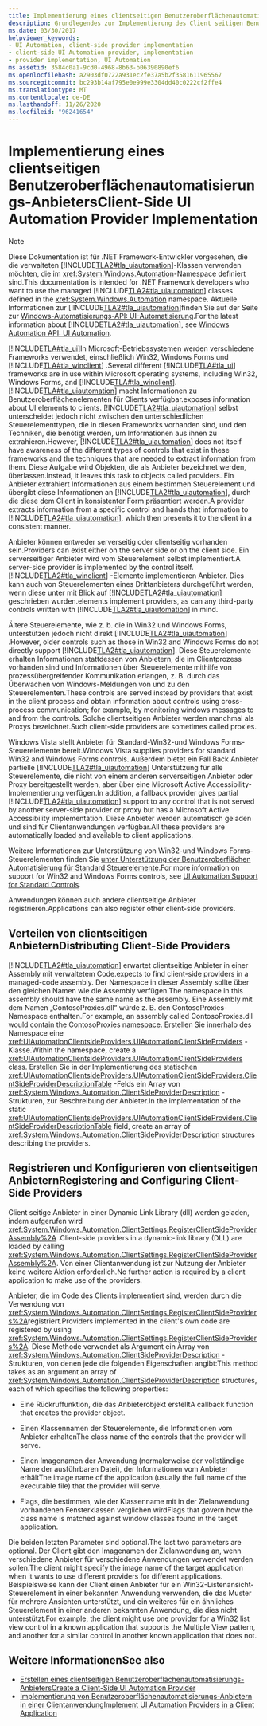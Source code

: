 ```yaml
---
title: Implementierung eines clientseitigen Benutzeroberflächenautomatisierungs-Anbieters
description: Grundlegendes zur Implementierung des Client seitigen Benutzeroberflächenautomatisierungs-Anbieters Informieren Sie sich über das verteilen, registrieren und Konfigurieren von Client seitigen Anbietern.
ms.date: 03/30/2017
helpviewer_keywords:
- UI Automation, client-side provider implementation
- client-side UI Automation provider, implementation
- provider implementation, UI Automation
ms.assetid: 3584c0a1-9cd0-4968-8b63-b06390890ef6
ms.openlocfilehash: a2903df0722a931ec2fe37a5b2f3581611965567
ms.sourcegitcommit: bc293b14af795e0e999e3304dd40c0222cf2ffe4
ms.translationtype: MT
ms.contentlocale: de-DE
ms.lasthandoff: 11/26/2020
ms.locfileid: "96241654"
---
```

# <a name="client-side-ui-automation-provider-implementation"></a><span data-ttu-id="a7bf6-104">Implementierung eines clientseitigen Benutzeroberflächenautomatisierungs-Anbieters</span><span class="sxs-lookup"><span data-stu-id="a7bf6-104">Client-Side UI Automation Provider Implementation</span></span>

> [!NOTE]
> <span data-ttu-id="a7bf6-105">Diese Dokumentation ist für .NET Framework-Entwickler vorgesehen, die die verwalteten [!INCLUDE[TLA2#tla_uiautomation](../../../includes/tla2sharptla-uiautomation-md.md)]-Klassen verwenden möchten, die im <xref:System.Windows.Automation>-Namespace definiert sind.</span><span class="sxs-lookup"><span data-stu-id="a7bf6-105">This documentation is intended for .NET Framework developers who want to use the managed [!INCLUDE[TLA2#tla_uiautomation](../../../includes/tla2sharptla-uiautomation-md.md)] classes defined in the <xref:System.Windows.Automation> namespace.</span></span> <span data-ttu-id="a7bf6-106">Aktuelle Informationen zur [!INCLUDE[TLA2#tla_uiautomation](../../../includes/tla2sharptla-uiautomation-md.md)]finden Sie auf der Seite zur [Windows-Automatisierungs-API: UI-Automatisierung](/windows/win32/winauto/entry-uiauto-win32).</span><span class="sxs-lookup"><span data-stu-id="a7bf6-106">For the latest information about [!INCLUDE[TLA2#tla_uiautomation](../../../includes/tla2sharptla-uiautomation-md.md)], see [Windows Automation API: UI Automation](/windows/win32/winauto/entry-uiauto-win32).</span></span>  
  
 <span data-ttu-id="a7bf6-107">[!INCLUDE[TLA#tla_ui](../../../includes/tlasharptla-ui-md.md)]In Microsoft-Betriebssystemen werden verschiedene Frameworks verwendet, einschließlich Win32, Windows Forms und [!INCLUDE[TLA#tla_winclient](../../../includes/tlasharptla-winclient-md.md)] .</span><span class="sxs-lookup"><span data-stu-id="a7bf6-107">Several different [!INCLUDE[TLA#tla_ui](../../../includes/tlasharptla-ui-md.md)] frameworks are in use within Microsoft operating systems, including Win32, Windows Forms, and [!INCLUDE[TLA#tla_winclient](../../../includes/tlasharptla-winclient-md.md)].</span></span> [!INCLUDE[TLA#tla_uiautomation](../../../includes/tlasharptla-uiautomation-md.md)] <span data-ttu-id="a7bf6-108">macht Informationen zu Benutzeroberflächenelementen für Clients verfügbar.</span><span class="sxs-lookup"><span data-stu-id="a7bf6-108">exposes information about UI elements to clients.</span></span> <span data-ttu-id="a7bf6-109">[!INCLUDE[TLA2#tla_uiautomation](../../../includes/tla2sharptla-uiautomation-md.md)] selbst unterscheidet jedoch nicht zwischen den unterschiedlichen Steuerelementtypen, die in diesen Frameworks vorhanden sind, und den Techniken, die benötigt werden, um Informationen aus ihnen zu extrahieren.</span><span class="sxs-lookup"><span data-stu-id="a7bf6-109">However, [!INCLUDE[TLA2#tla_uiautomation](../../../includes/tla2sharptla-uiautomation-md.md)] does not itself have awareness of the different types of controls that exist in these frameworks and the techniques that are needed to extract information from them.</span></span> <span data-ttu-id="a7bf6-110">Diese Aufgabe wird Objekten, die als Anbieter bezeichnet werden, überlassen.</span><span class="sxs-lookup"><span data-stu-id="a7bf6-110">Instead, it leaves this task to objects called providers.</span></span> <span data-ttu-id="a7bf6-111">Ein Anbieter extrahiert Informationen aus einem bestimmen Steuerelement und übergibt diese Informationen an [!INCLUDE[TLA2#tla_uiautomation](../../../includes/tla2sharptla-uiautomation-md.md)], durch die diese dem Client in konsistenter Form präsentiert werden.</span><span class="sxs-lookup"><span data-stu-id="a7bf6-111">A provider extracts information from a specific control and hands that information to [!INCLUDE[TLA2#tla_uiautomation](../../../includes/tla2sharptla-uiautomation-md.md)], which then presents it to the client in a consistent manner.</span></span>  
  
 <span data-ttu-id="a7bf6-112">Anbieter können entweder serverseitig oder clientseitig vorhanden sein.</span><span class="sxs-lookup"><span data-stu-id="a7bf6-112">Providers can exist either on the server side or on the client side.</span></span> <span data-ttu-id="a7bf6-113">Ein serverseitiger Anbieter wird vom Steuerelement selbst implementiert.</span><span class="sxs-lookup"><span data-stu-id="a7bf6-113">A server-side provider is implemented by the control itself.</span></span> [!INCLUDE[TLA2#tla_winclient](../../../includes/tla2sharptla-winclient-md.md)] <span data-ttu-id="a7bf6-114">-Elemente implementieren Anbieter. Dies kann auch von Steuerelementen eines Drittanbieters durchgeführt werden, wenn diese unter mit Blick auf [!INCLUDE[TLA2#tla_uiautomation](../../../includes/tla2sharptla-uiautomation-md.md)] geschrieben wurden.</span><span class="sxs-lookup"><span data-stu-id="a7bf6-114">elements implement providers, as can any third-party controls written with [!INCLUDE[TLA2#tla_uiautomation](../../../includes/tla2sharptla-uiautomation-md.md)] in mind.</span></span>  
  
 <span data-ttu-id="a7bf6-115">Ältere Steuerelemente, wie z. b. die in Win32 und Windows Forms, unterstützen jedoch nicht direkt [!INCLUDE[TLA2#tla_uiautomation](../../../includes/tla2sharptla-uiautomation-md.md)] .</span><span class="sxs-lookup"><span data-stu-id="a7bf6-115">However, older controls such as those in Win32 and Windows Forms do not directly support [!INCLUDE[TLA2#tla_uiautomation](../../../includes/tla2sharptla-uiautomation-md.md)].</span></span> <span data-ttu-id="a7bf6-116">Diese Steuerelemente erhalten Informationen stattdessen von Anbietern, die im Clientprozess vorhanden sind und Informationen über Steuerelemente mithilfe von prozessübergreifender Kommunikation erlangen, z. B. durch das Überwachen von Windows-Meldungen von und zu den Steuerelementen.</span><span class="sxs-lookup"><span data-stu-id="a7bf6-116">These controls are served instead by providers that exist in the client process and obtain information about controls using cross-process communication; for example, by monitoring windows messages to and from the controls.</span></span> <span data-ttu-id="a7bf6-117">Solche clientseitigen Anbieter werden manchmal als Proxys bezeichnet.</span><span class="sxs-lookup"><span data-stu-id="a7bf6-117">Such client-side providers are sometimes called proxies.</span></span>  
  
 <span data-ttu-id="a7bf6-118">Windows Vista stellt Anbieter für Standard-Win32-und Windows Forms-Steuerelemente bereit.</span><span class="sxs-lookup"><span data-stu-id="a7bf6-118">Windows Vista supplies providers for standard Win32 and Windows Forms controls.</span></span> <span data-ttu-id="a7bf6-119">Außerdem bietet ein Fall Back Anbieter partielle [!INCLUDE[TLA2#tla_uiautomation](../../../includes/tla2sharptla-uiautomation-md.md)] Unterstützung für alle Steuerelemente, die nicht von einem anderen serverseitigen Anbieter oder Proxy bereitgestellt werden, aber über eine Microsoft Active Accessibility-Implementierung verfügen.</span><span class="sxs-lookup"><span data-stu-id="a7bf6-119">In addition, a fallback provider gives partial [!INCLUDE[TLA2#tla_uiautomation](../../../includes/tla2sharptla-uiautomation-md.md)] support to any control that is not served by another server-side provider or proxy but has a Microsoft Active Accessibility implementation.</span></span> <span data-ttu-id="a7bf6-120">Diese Anbieter werden automatisch geladen und sind für Clientanwendungen verfügbar.</span><span class="sxs-lookup"><span data-stu-id="a7bf6-120">All these providers are automatically loaded and available to client applications.</span></span>  
  
 <span data-ttu-id="a7bf6-121">Weitere Informationen zur Unterstützung von Win32-und Windows Forms-Steuerelementen finden Sie [unter Unterstützung der Benutzeroberflächen Automatisierung für Standard Steuerelemente](ui-automation-support-for-standard-controls.md).</span><span class="sxs-lookup"><span data-stu-id="a7bf6-121">For more information on support for Win32 and Windows Forms controls, see [UI Automation Support for Standard Controls](ui-automation-support-for-standard-controls.md).</span></span>  
  
 <span data-ttu-id="a7bf6-122">Anwendungen können auch andere clientseitige Anbieter registrieren.</span><span class="sxs-lookup"><span data-stu-id="a7bf6-122">Applications can also register other client-side providers.</span></span>  
  
<a name="Distributing_Client-Side_Providers"></a>

## <a name="distributing-client-side-providers"></a><span data-ttu-id="a7bf6-123">Verteilen von clientseitigen Anbietern</span><span class="sxs-lookup"><span data-stu-id="a7bf6-123">Distributing Client-Side Providers</span></span>  

 [!INCLUDE[TLA2#tla_uiautomation](../../../includes/tla2sharptla-uiautomation-md.md)] <span data-ttu-id="a7bf6-124">erwartet clientseitige Anbieter in einer Assembly mit verwaltetem Code.</span><span class="sxs-lookup"><span data-stu-id="a7bf6-124">expects to find client-side providers in a managed-code assembly.</span></span> <span data-ttu-id="a7bf6-125">Der Namespace in dieser Assembly sollte über den gleichen Namen wie die Assembly verfügen.</span><span class="sxs-lookup"><span data-stu-id="a7bf6-125">The namespace in this assembly should have the same name as the assembly.</span></span> <span data-ttu-id="a7bf6-126">Eine Assembly mit dem Namen „ContosoProxies.dll“ würde z. B. den ContosoProxies-Namespace enthalten.</span><span class="sxs-lookup"><span data-stu-id="a7bf6-126">For example, an assembly called ContosoProxies.dll would contain the ContosoProxies namespace.</span></span> <span data-ttu-id="a7bf6-127">Erstellen Sie innerhalb des Namespace eine <xref:UIAutomationClientsideProviders.UIAutomationClientSideProviders> -Klasse.</span><span class="sxs-lookup"><span data-stu-id="a7bf6-127">Within the namespace, create a <xref:UIAutomationClientsideProviders.UIAutomationClientSideProviders> class.</span></span> <span data-ttu-id="a7bf6-128">Erstellen Sie in der Implementierung des statischen <xref:UIAutomationClientsideProviders.UIAutomationClientSideProviders.ClientSideProviderDescriptionTable> -Felds ein Array von <xref:System.Windows.Automation.ClientSideProviderDescription> -Strukturen, zur Beschreibung der Anbieter.</span><span class="sxs-lookup"><span data-stu-id="a7bf6-128">In the implementation of the static <xref:UIAutomationClientsideProviders.UIAutomationClientSideProviders.ClientSideProviderDescriptionTable> field, create an array of <xref:System.Windows.Automation.ClientSideProviderDescription> structures describing the providers.</span></span>  
  
<a name="Registering_and_Configuring_Client-Side_Providers"></a>

## <a name="registering-and-configuring-client-side-providers"></a><span data-ttu-id="a7bf6-129">Registrieren und Konfigurieren von clientseitigen Anbietern</span><span class="sxs-lookup"><span data-stu-id="a7bf6-129">Registering and Configuring Client-Side Providers</span></span>  

 <span data-ttu-id="a7bf6-130">Client seitige Anbieter in einer Dynamic Link Library (dll) werden geladen, indem aufgerufen wird <xref:System.Windows.Automation.ClientSettings.RegisterClientSideProviderAssembly%2A> .</span><span class="sxs-lookup"><span data-stu-id="a7bf6-130">Client-side providers in a dynamic-link library (DLL) are loaded by calling <xref:System.Windows.Automation.ClientSettings.RegisterClientSideProviderAssembly%2A>.</span></span> <span data-ttu-id="a7bf6-131">Von einer Clientanwendung ist zur Nutzung der Anbieter keine weitere Aktion erforderlich.</span><span class="sxs-lookup"><span data-stu-id="a7bf6-131">No further action is required by a client application to make use of the providers.</span></span>  
  
 <span data-ttu-id="a7bf6-132">Anbieter, die im Code des Clients implementiert sind, werden durch die Verwendung von <xref:System.Windows.Automation.ClientSettings.RegisterClientSideProviders%2A>registriert.</span><span class="sxs-lookup"><span data-stu-id="a7bf6-132">Providers implemented in the client's own code are registered by using <xref:System.Windows.Automation.ClientSettings.RegisterClientSideProviders%2A>.</span></span> <span data-ttu-id="a7bf6-133">Diese Methode verwendet als Argument ein Array von <xref:System.Windows.Automation.ClientSideProviderDescription> -Strukturen, von denen jede die folgenden Eigenschaften angibt:</span><span class="sxs-lookup"><span data-stu-id="a7bf6-133">This method takes as an argument an array of <xref:System.Windows.Automation.ClientSideProviderDescription> structures, each of which specifies the following properties:</span></span>  
  
- <span data-ttu-id="a7bf6-134">Eine Rückruffunktion, die das Anbieterobjekt erstellt</span><span class="sxs-lookup"><span data-stu-id="a7bf6-134">A callback function that creates the provider object.</span></span>  
  
- <span data-ttu-id="a7bf6-135">Einen Klassennamen der Steuerelemente, die Informationen vom Anbieter erhalten</span><span class="sxs-lookup"><span data-stu-id="a7bf6-135">The class name of the controls that the provider will serve.</span></span>  
  
- <span data-ttu-id="a7bf6-136">Einen Imagenamen der Anwendung (normalerweise der vollständige Name der ausführbaren Datei), der Informationen vom Anbieter erhält</span><span class="sxs-lookup"><span data-stu-id="a7bf6-136">The image name of the application (usually the full name of the executable file) that the provider will serve.</span></span>  
  
- <span data-ttu-id="a7bf6-137">Flags, die bestimmen, wie der Klassenname mit in der Zielanwendung vorhandenen Fensterklassen verglichen wird</span><span class="sxs-lookup"><span data-stu-id="a7bf6-137">Flags that govern how the class name is matched against window classes found in the target application.</span></span>  
  
 <span data-ttu-id="a7bf6-138">Die beiden letzten Parameter sind optional.</span><span class="sxs-lookup"><span data-stu-id="a7bf6-138">The last two parameters are optional.</span></span> <span data-ttu-id="a7bf6-139">Der Client gibt den Imagenamen der Zielanwendung an, wenn verschiedene Anbieter für verschiedene Anwendungen verwendet werden sollen.</span><span class="sxs-lookup"><span data-stu-id="a7bf6-139">The client might specify the image name of the target application when it wants to use different providers for different applications.</span></span> <span data-ttu-id="a7bf6-140">Beispielsweise kann der Client einen Anbieter für ein Win32-Listenansicht-Steuerelement in einer bekannten Anwendung verwenden, die das Muster für mehrere Ansichten unterstützt, und ein weiteres für ein ähnliches Steuerelement in einer anderen bekannten Anwendung, die dies nicht unterstützt.</span><span class="sxs-lookup"><span data-stu-id="a7bf6-140">For example, the client might use one provider for a Win32 list view control in a known application that supports the Multiple View pattern, and another for a similar control in another known application that does not.</span></span>  
  
## <a name="see-also"></a><span data-ttu-id="a7bf6-141">Weitere Informationen</span><span class="sxs-lookup"><span data-stu-id="a7bf6-141">See also</span></span>

- [<span data-ttu-id="a7bf6-142">Erstellen eines clientseitigen Benutzeroberflächenautomatisierungs-Anbieters</span><span class="sxs-lookup"><span data-stu-id="a7bf6-142">Create a Client-Side UI Automation Provider</span></span>](create-a-client-side-ui-automation-provider.md)
- [<span data-ttu-id="a7bf6-143">Implementierung von Benutzeroberflächenautomatisierungs-Anbietern in einer Clientanwendung</span><span class="sxs-lookup"><span data-stu-id="a7bf6-143">Implement UI Automation Providers in a Client Application</span></span>](implement-ui-automation-providers-in-a-client-application.md)

